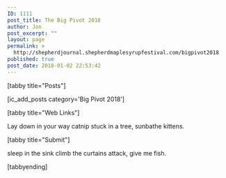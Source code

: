 ```yaml
---
ID: 1111
post_title: The Big Pivot 2018
author: Jon
post_excerpt: ""
layout: page
permalink: >
  http://shepherdjournal.shepherdmaplesyrupfestival.com/bigpivot2018
published: true
post_date: 2018-01-02 22:53:42
---
```

[tabby title="Posts"]

[ic_add_posts category='Big Pivot 2018']

[tabby title="Web Links"]

Lay down in your way catnip stuck in a tree, sunbathe kittens.

[tabby title="Submit"]

sleep in the sink climb the curtains attack, give me fish.

[tabbyending]